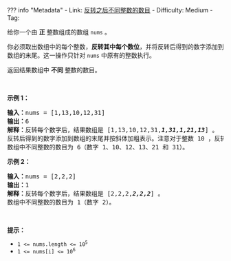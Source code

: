 
??? info "Metadata"
    - Link: [反转之后不同整数的数目](https://leetcode.cn/problems/count-number-of-distinct-integers-after-reverse-operations)
    - Difficulty: Medium
    - Tag: 

<p>给你一个由 <strong>正</strong> 整数组成的数组 <code>nums</code> 。</p>

<p>你必须取出数组中的每个整数，<strong>反转其中每个数位</strong>，并将反转后得到的数字添加到数组的末尾。这一操作只针对 <code>nums</code> 中原有的整数执行。</p>

<p>返回结果数组中 <strong>不同</strong> 整数的数目。</p>

<p>&nbsp;</p>

<p><strong>示例 1：</strong></p>

<pre>
<strong>输入：</strong>nums = [1,13,10,12,31]
<strong>输出：</strong>6
<strong>解释：</strong>反转每个数字后，结果数组是 [1,13,10,12,31,<em><strong>1,31,1,21,13</strong></em>] 。
反转后得到的数字添加到数组的末尾并按斜体加粗表示。注意对于整数 10 ，反转之后会变成 01 ，即 1 。
数组中不同整数的数目为 6（数字 1、10、12、13、21 和 31）。</pre>

<p><strong>示例 2：</strong></p>

<pre>
<strong>输入：</strong>nums = [2,2,2]
<strong>输出：</strong>1
<strong>解释：</strong>反转每个数字后，结果数组是 [2,2,2,<em><strong>2,2,2</strong></em>] 。
数组中不同整数的数目为 1（数字 2）。
</pre>

<p>&nbsp;</p>

<p><strong>提示：</strong></p>

<ul>
	<li><code>1 &lt;= nums.length &lt;= 10<sup>5</sup></code></li>
	<li><code>1 &lt;= nums[i] &lt;= 10<sup>6</sup></code></li>
</ul>
